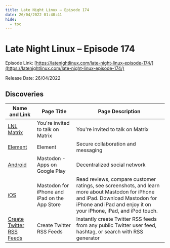 ```yaml
---
title: Late Night Linux – Episode 174
date: 26/04/2022 01:40:41
hide:
  - toc
---
```


# Late Night Linux – Episode 174

Episode Link: [https://latenightlinux.com/late-night-linux-episode-174/](https://latenightlinux.com/late-night-linux-episode-174/)

Release Date: 26/04/2022

## Discoveries

| Name and Link | Page Title | Page Description |
| ------------- | ---------- | ---------------- |
| [LNL Matrix](https://matrix.to/#/%23LateNightLinux:matrix.org) | You're invited to talk on Matrix | You're invited to talk on Matrix |
| [Element](https://element.io/) | Element | Secure collaboration and messaging | Element is a Matrix-based end-to-end encrypted messenger and secure collaboration app. It’s decentralised for digital sovereign self-hosting, or through a hosting service such as Element Matrix Services. Element operates on the open Matrix network to provide interoperability and easy connections. |
| [Android](https://play.google.com/store/apps/details?id=org.joinmastodon.android) | Mastodon - Apps on Google Play | Decentralized social network |
| [iOS](https://apps.apple.com/us/app/mastodon-for-iphone/id1571998974) | ‎Mastodon for iPhone and iPad on the App Store | Read reviews, compare customer ratings, see screenshots, and learn more about Mastodon for iPhone and iPad. Download Mastodon for iPhone and iPad and enjoy it on your iPhone, iPad, and iPod touch. |
| [Create Twitter RSS Feeds](https://rss.app/rss-feed/create-twitter-rss-feed) | Create Twitter RSS Feeds | Instantly create Twitter RSS feeds from any public Twitter user feed, hashtag, or search with RSS generator |